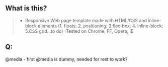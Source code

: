 What is this?
------------
> - Responsive Web page template made with HTML/CSS and inline-block elements (1. floats; 2. positioning; 3.flex-box; 4. inline-block; 5.CSS grid...to do)
> -Tested on Chrome, FF, Opera, IE

>

Q:
---------
@media - first @media is dummy, needed for rest to work? 

